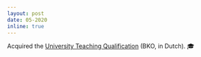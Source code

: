 ```yaml
---
layout: post
date: 05-2020
inline: true
---
```


Acquired the [University Teaching Qualification](https://www.tudelft.nl/teachingacademy/events-trainings/teacher-trainings/utqbko) (BKO, in Dutch). :mortar_board:

